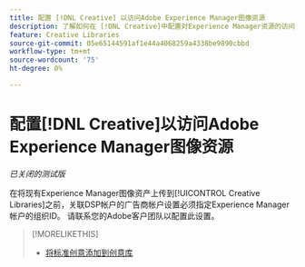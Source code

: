 ```yaml
---
title: 配置 [!DNL Creative] 以访问Adobe Experience Manager图像资源
description: 了解如何在 [!DNL Creative]中配置对Experience Manager资源的访问权限。
feature: Creative Libraries
source-git-commit: 05e65144591af1e44a4068259a4338be9890cbbd
workflow-type: tm+mt
source-wordcount: '75'
ht-degree: 0%

---
```


# 配置[!DNL Creative]以访问Adobe Experience Manager图像资源

*已关闭的测试版*

<!-- Is this relevant only to standard creatives? If so, then move into Standard Creatives chapter from where it is now -->

在将现有Experience Manager图像资产上传到[!UICONTROL Creative Libraries]之前，关联DSP帐户的广告商帐户设置必须指定Experience Manager帐户的组织ID。 请联系您的Adobe客户团队以配置此设置。

>[!MORELIKETHIS]
>
>* [将标准创意添加到创意库](creative-add-standard.md)
